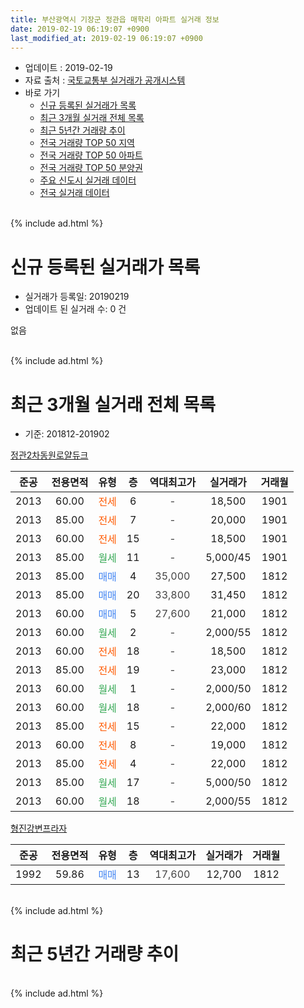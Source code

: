 ```yaml
---
title: 부산광역시 기장군 정관읍 매학리 아파트 실거래 정보
date: 2019-02-19 06:19:07 +0900
last_modified_at: 2019-02-19 06:19:07 +0900
---
```


* 업데이트 : 2019-02-19
* 자료 출처 : [국토교통부 실거래가 공개시스템](http://rt.molit.go.kr)
* 바로 가기
    * [신규 등록된 실거래가 목록](#신규-등록된-실거래가-목록)
    * [최근 3개월 실거래 전체 목록](#최근-3개월-실거래-전체-목록)
    * [최근 5년간 거래량 추이](#최근-5년간-거래량-추이)
    * [전국 거래량 TOP 50 지역](https://ayogom.github.io/apt-trade-info/최근-3개월-전국에서-가장-거래가-많이-발생한-지역)
    * [전국 거래량 TOP 50 아파트](https://ayogom.github.io/apt-trade-info/최근-3개월-전국에서-가장-거래가-많이-발생한-아파트)
    * [전국 거래량 TOP 50 분양권](https://ayogom.github.io/apt-trade-info/최근-3개월-전국에서-가장-거래가-많이-발생한-분양권)
    * [주요 신도시 실거래 데이터](https://ayogom.github.io/apt-trade-info/주요-신도시)
    * [전국 실거래 데이터](https://ayogom.github.io/apt-trade-info/전국)
<br>
{% include ad.html %}
<br>

# 신규 등록된 실거래가 목록
* 실거래가 등록일: 20190219
* 업데이트 된 실거래 수: 0 건

없음

<br>
{% include ad.html %}
<br>

# 최근 3개월 실거래 전체 목록
* 기준: 201812-201902


[정관2차동원로얄듀크](https://search.naver.com/search.naver?query=%EB%B6%80%EC%82%B0%EA%B4%91%EC%97%AD%EC%8B%9C+%EA%B8%B0%EC%9E%A5%EA%B5%B0+%EC%A0%95%EA%B4%80%EC%9D%8D+%EB%A7%A4%ED%95%99%EB%A6%AC+%EC%A0%95%EA%B4%802%EC%B0%A8%EB%8F%99%EC%9B%90%EB%A1%9C%EC%96%84%EB%93%80%ED%81%AC)

|준공|전용면적|유형|층|역대최고가|실거래가|거래월|
|:---:|:---:|:---:|:---:|:---:|:---:|:---:|
|2013|60.00|<span style="color:#ff5a00">전세</span>|6|<span style="color:#444444">-</span>|18,500|1901|
|2013|85.00|<span style="color:#ff5a00">전세</span>|7|<span style="color:#444444">-</span>|20,000|1901|
|2013|60.00|<span style="color:#ff5a00">전세</span>|15|<span style="color:#444444">-</span>|18,500|1901|
|2013|85.00|<span style="color:#34a853">월세</span>|11|<span style="color:#444444">-</span>|5,000/45|1901|
|2013|85.00|<span style="color:#4285f3">매매</span>|4|<span style="color:#444444">35,000</span>|27,500|1812|
|2013|85.00|<span style="color:#4285f3">매매</span>|20|<span style="color:#444444">33,800</span>|31,450|1812|
|2013|60.00|<span style="color:#4285f3">매매</span>|5|<span style="color:#444444">27,600</span>|21,000|1812|
|2013|60.00|<span style="color:#34a853">월세</span>|2|<span style="color:#444444">-</span>|2,000/55|1812|
|2013|60.00|<span style="color:#ff5a00">전세</span>|18|<span style="color:#444444">-</span>|18,500|1812|
|2013|85.00|<span style="color:#ff5a00">전세</span>|19|<span style="color:#444444">-</span>|23,000|1812|
|2013|60.00|<span style="color:#34a853">월세</span>|1|<span style="color:#444444">-</span>|2,000/50|1812|
|2013|60.00|<span style="color:#34a853">월세</span>|18|<span style="color:#444444">-</span>|2,000/60|1812|
|2013|85.00|<span style="color:#ff5a00">전세</span>|15|<span style="color:#444444">-</span>|22,000|1812|
|2013|60.00|<span style="color:#ff5a00">전세</span>|8|<span style="color:#444444">-</span>|19,000|1812|
|2013|85.00|<span style="color:#ff5a00">전세</span>|4|<span style="color:#444444">-</span>|22,000|1812|
|2013|85.00|<span style="color:#34a853">월세</span>|17|<span style="color:#444444">-</span>|5,000/50|1812|
|2013|60.00|<span style="color:#34a853">월세</span>|18|<span style="color:#444444">-</span>|2,000/55|1812|

[형진강변프라자](https://search.naver.com/search.naver?query=%EB%B6%80%EC%82%B0%EA%B4%91%EC%97%AD%EC%8B%9C+%EA%B8%B0%EC%9E%A5%EA%B5%B0+%EC%A0%95%EA%B4%80%EC%9D%8D+%EB%A7%A4%ED%95%99%EB%A6%AC+%ED%98%95%EC%A7%84%EA%B0%95%EB%B3%80%ED%94%84%EB%9D%BC%EC%9E%90)

|준공|전용면적|유형|층|역대최고가|실거래가|거래월|
|:---:|:---:|:---:|:---:|:---:|:---:|:---:|
|1992|59.86|<span style="color:#4285f3">매매</span>|13|<span style="color:#444444">17,600</span>|12,700|1812|


<br>
{% include ad.html %}
<br>

# 최근 5년간 거래량 추이


<div style="width:100%;">
    <canvas id="deal_progress" height="200"></canvas>
</div>

<script>
new Chart(document.getElementById("deal_progress"), {
    type: 'line',
    data: {
        labels: ['201402','201403','201404','201405','201406','201407','201408','201409','201410','201411','201412','201501','201502','201503','201504','201505','201506','201507','201508','201509','201510','201511','201512','201601','201602','201603','201604','201605','201606','201607','201608','201609','201610','201611','201612','201701','201702','201703','201704','201705','201706','201707','201708','201709','201710','201711','201712','201801','201802','201803','201804','201805','201806','201807','201808','201809','201810','201811','201812','201901','201902'],
        datasets: [{
            label: '매매',
            pointRadius: 1,
            data: [12, 10, 5, 4, 1, 3, 8, 5, 5, 11, 8, 12, 5, 11, 18, 11, 15, 16, 15, 10, 21, 17, 12, 3, 5, 14, 17, 9, 11, 6, 10, 5, 18, 11, 11, 4, 4, 3, 4, 6, 7, 7, 4, 9, 5, 5, 4, 6, 5, 3, 3, 8, 2, 1, 1, 4, 1, 17, 4, 0, 0],
            borderColor: "rgba(255, 201, 14, 1)",
            backgroundColor: "rgba(255, 201, 14, 0.5)",
            fill: false,
            lineTension: 0
        },{
            label: '전월세',
            pointRadius: 1,
            data: [6, 7, 6, 3, 2, 4, 3, 3, 4, 2, 5, 5, 1, 7, 11, 3, 4, 16, 15, 22, 19, 18, 12, 10, 6, 5, 8, 6, 4, 5, 1, 9, 10, 9, 9, 5, 6, 3, 4, 4, 12, 4, 8, 11, 13, 17, 8, 16, 8, 15, 7, 7, 12, 10, 8, 7, 13, 6, 10, 4, 0],
            borderColor: "rgba(0, 141, 185, 1)",
            backgroundColor: "rgba(0, 141, 185, 0.5)",
            fill: false,
            lineTension: 0
        }
        ]
    },
    options: {
        responsive: true,
        title: {
            display: false
        },
        tooltips: {
            mode: 'index',
            intersect: false
        },
        hover: {
            mode: 'nearest',
            intersect: true
        },
        scales: {
            xAxes: [{
                display: true,
                scaleLabel: {
                    display: true,
                    labelString: '년/월'
                }
            }],
            yAxes: [{
                display: true,
                ticks: {
                    suggestedMin: 0,
                },
                scaleLabel: {
                    display: true,
                    labelString: '실거래 수'
                }
            }]
        }
    }
});

</script>


<br>
{% include ad.html %}
<br>

